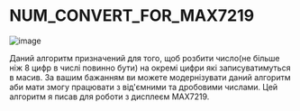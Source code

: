 # NUM_CONVERT_FOR_MAX7219

![image](https://user-images.githubusercontent.com/112160327/187858755-ed946258-f0b5-4691-a109-a79b8ecbfe32.png)

Даний алгоритм призначений для того, щоб розбити число(не більше ніж 8 цифр в числі повинно бути) на окремі цифри які записуватимуться в масив. За вашим бажанням ви можете модернізувати даний алгоритм аби мати змогу працювати з від'ємними та дробовими числами. Цей алгоритм я писав для роботи з дисплеєм MAX7219.
